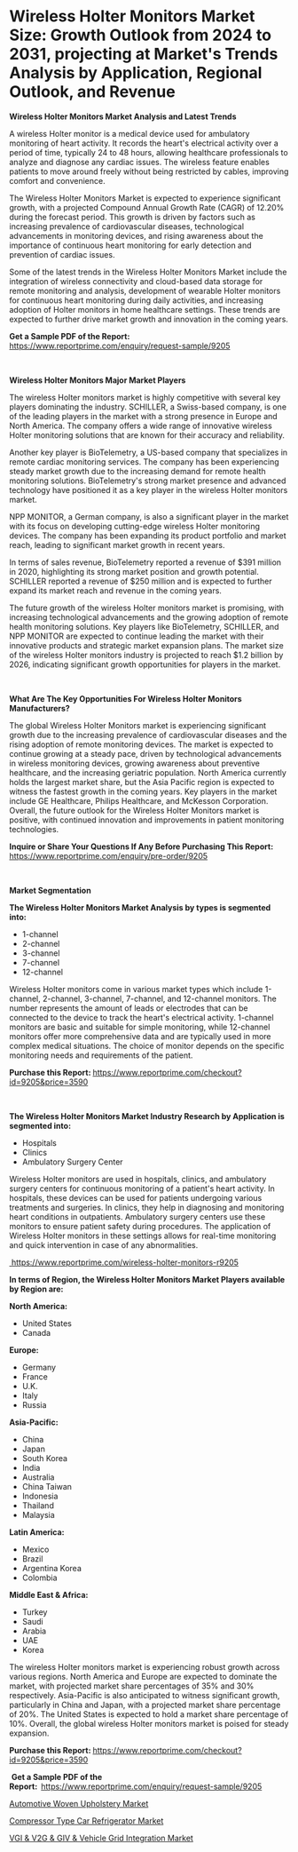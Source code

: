 <p><h1>Wireless Holter Monitors Market Size: Growth Outlook from 2024 to 2031, projecting at Market's Trends Analysis by Application, Regional Outlook, and Revenue</h1></p><p><strong>Wireless Holter Monitors Market Analysis and Latest Trends</strong></p>
<p><p>A wireless Holter monitor is a medical device used for ambulatory monitoring of heart activity. It records the heart's electrical activity over a period of time, typically 24 to 48 hours, allowing healthcare professionals to analyze and diagnose any cardiac issues. The wireless feature enables patients to move around freely without being restricted by cables, improving comfort and convenience.</p><p>The Wireless Holter Monitors Market is expected to experience significant growth, with a projected Compound Annual Growth Rate (CAGR) of 12.20% during the forecast period. This growth is driven by factors such as increasing prevalence of cardiovascular diseases, technological advancements in monitoring devices, and rising awareness about the importance of continuous heart monitoring for early detection and prevention of cardiac issues.</p><p>Some of the latest trends in the Wireless Holter Monitors Market include the integration of wireless connectivity and cloud-based data storage for remote monitoring and analysis, development of wearable Holter monitors for continuous heart monitoring during daily activities, and increasing adoption of Holter monitors in home healthcare settings. These trends are expected to further drive market growth and innovation in the coming years.</p></p>
<p><strong>Get a Sample PDF of the Report:&nbsp;</strong> <a href="https://www.reportprime.com/enquiry/request-sample/9205">https://www.reportprime.com/enquiry/request-sample/9205</a></p>
<p>&nbsp;</p>
<p><strong>Wireless Holter Monitors Major Market Players</strong></p>
<p><p>The wireless Holter monitors market is highly competitive with several key players dominating the industry. SCHILLER, a Swiss-based company, is one of the leading players in the market with a strong presence in Europe and North America. The company offers a wide range of innovative wireless Holter monitoring solutions that are known for their accuracy and reliability.</p><p>Another key player is BioTelemetry, a US-based company that specializes in remote cardiac monitoring services. The company has been experiencing steady market growth due to the increasing demand for remote health monitoring solutions. BioTelemetry's strong market presence and advanced technology have positioned it as a key player in the wireless Holter monitors market.</p><p>NPP MONITOR, a German company, is also a significant player in the market with its focus on developing cutting-edge wireless Holter monitoring devices. The company has been expanding its product portfolio and market reach, leading to significant market growth in recent years.</p><p>In terms of sales revenue, BioTelemetry reported a revenue of $391 million in 2020, highlighting its strong market position and growth potential. SCHILLER reported a revenue of $250 million and is expected to further expand its market reach and revenue in the coming years.</p><p>The future growth of the wireless Holter monitors market is promising, with increasing technological advancements and the growing adoption of remote health monitoring solutions. Key players like BioTelemetry, SCHILLER, and NPP MONITOR are expected to continue leading the market with their innovative products and strategic market expansion plans. The market size of the wireless Holter monitors industry is projected to reach $1.2 billion by 2026, indicating significant growth opportunities for players in the market.</p></p>
<p>&nbsp;</p>
<p><strong>What Are The Key Opportunities For Wireless Holter Monitors Manufacturers?</strong></p>
<p><p>The global Wireless Holter Monitors market is experiencing significant growth due to the increasing prevalence of cardiovascular diseases and the rising adoption of remote monitoring devices. The market is expected to continue growing at a steady pace, driven by technological advancements in wireless monitoring devices, growing awareness about preventive healthcare, and the increasing geriatric population. North America currently holds the largest market share, but the Asia Pacific region is expected to witness the fastest growth in the coming years. Key players in the market include GE Healthcare, Philips Healthcare, and McKesson Corporation. Overall, the future outlook for the Wireless Holter Monitors market is positive, with continued innovation and improvements in patient monitoring technologies.</p></p>
<p><strong>Inquire or Share Your Questions If Any Before Purchasing This Report:</strong> <a href="https://www.reportprime.com/enquiry/pre-order/9205">https://www.reportprime.com/enquiry/pre-order/9205</a></p>
<p>&nbsp;</p>
<p><strong>Market Segmentation</strong></p>
<p><strong>The Wireless Holter Monitors Market Analysis by types is segmented into:</strong></p>
<p><ul><li>1-channel</li><li>2-channel</li><li>3-channel</li><li>7-channel</li><li>12-channel</li></ul></p>
<p><p>Wireless Holter monitors come in various market types which include 1-channel, 2-channel, 3-channel, 7-channel, and 12-channel monitors. The number represents the amount of leads or electrodes that can be connected to the device to track the heart's electrical activity. 1-channel monitors are basic and suitable for simple monitoring, while 12-channel monitors offer more comprehensive data and are typically used in more complex medical situations. The choice of monitor depends on the specific monitoring needs and requirements of the patient.</p></p>
<p><strong>Purchase this Report:&nbsp;</strong><a href="https://www.reportprime.com/checkout?id=9205&price=3590">https://www.reportprime.com/checkout?id=9205&price=3590</a></p>
<p>&nbsp;</p>
<p><strong>The Wireless Holter Monitors Market Industry Research by Application is segmented into:</strong></p>
<p><ul><li>Hospitals</li><li>Clinics</li><li>Ambulatory Surgery Center</li></ul></p>
<p><p>Wireless Holter monitors are used in hospitals, clinics, and ambulatory surgery centers for continuous monitoring of a patient's heart activity. In hospitals, these devices can be used for patients undergoing various treatments and surgeries. In clinics, they help in diagnosing and monitoring heart conditions in outpatients. Ambulatory surgery centers use these monitors to ensure patient safety during procedures. The application of Wireless Holter monitors in these settings allows for real-time monitoring and quick intervention in case of any abnormalities.</p></p>
<p><a href="https://www.reportprime.com/wireless-holter-monitors-r9205">&nbsp;https://www.reportprime.com/wireless-holter-monitors-r9205</a></p>
<p><strong>In terms of Region, the Wireless Holter Monitors Market Players available by Region are:</strong></p>
<p>
    <p> <strong> North America: </strong>
        <ul>
            <li>United States</li>
            <li>Canada</li>
        </ul>
        </p> 
    <p> <strong> Europe: </strong>
        <ul>
            <li>Germany</li>
            <li>France</li>
            <li>U.K.</li>
            <li>Italy</li>
            <li>Russia</li>
        </ul>
        </p> 
    <p> <strong> Asia-Pacific: </strong>
        <ul>
            <li>China</li>
            <li>Japan</li>
            <li>South Korea</li>
            <li>India</li>
            <li>Australia</li>
            <li>China Taiwan</li>
            <li>Indonesia</li>
            <li>Thailand</li>
            <li>Malaysia</li>
        </ul>
        </p> 
    <p> <strong> Latin America: </strong>
        <ul>
            <li>Mexico</li>
            <li>Brazil</li>
            <li>Argentina Korea</li>
            <li>Colombia</li>
        </ul>
        </p> 
    <p> <strong> Middle East & Africa: </strong>
        <ul>
            <li>Turkey</li>
            <li>Saudi</li>
            <li>Arabia</li>
            <li>UAE</li>
            <li>Korea</li>
        </ul>
    </p>
    </p>
<p><p>The wireless Holter monitors market is experiencing robust growth across various regions. North America and Europe are expected to dominate the market, with projected market share percentages of 35% and 30% respectively. Asia-Pacific is also anticipated to witness significant growth, particularly in China and Japan, with a projected market share percentage of 20%. The United States is expected to hold a market share percentage of 10%. Overall, the global wireless Holter monitors market is poised for steady expansion.</p></p>
<p><strong>Purchase this Report: </strong><a href="https://www.reportprime.com/checkout?id=9205&price=3590">https://www.reportprime.com/checkout?id=9205&price=3590</a></p>
<p>&nbsp;<strong>Get a Sample PDF of the Report:&nbsp;&nbsp;</strong><a href="https://www.reportprime.com/enquiry/request-sample/9205">https://www.reportprime.com/enquiry/request-sample/9205</a></p>
<p><strong></strong></p>
<p><p><a href="https://www.linkedin.com/pulse/automotive-woven-upholstery-market-offer-valuable-insights-seume?trackingId=8658Il0PL905JJ2hlFIT7A%3D%3D">Automotive Woven Upholstery Market</a></p><p><a href="https://www.linkedin.com/pulse/compressor-type-car-refrigerator-market-size-furnishes-valuable-2llfe?trackingId=55Z8tP3zOS39I6vkrGONGA%3D%3D">Compressor Type Car Refrigerator Market</a></p><p><a href="https://www.linkedin.com/pulse/vgi-amp-v2g-giv-vehicle-grid-integration-market-offer-valuable-5xtue?trackingId=axJYfIEt81cqvAzlwQCGzw%3D%3D">VGI & V2G & GIV & Vehicle Grid Integration Market</a></p></p>